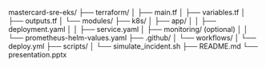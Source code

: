 mastercard-sre-eks/
├── terraform/
│   ├── main.tf
│   ├── variables.tf
│   ├── outputs.tf
│   └── modules/
├── k8s/
│   ├── app/
│   │   ├── deployment.yaml
│   │   ├── service.yaml
│   ├── monitoring/ (optional)
│   │   └── prometheus-helm-values.yaml
├── .github/
│   └── workflows/
│       └── deploy.yml
├── scripts/
│   └── simulate_incident.sh
├── README.md
└── presentation.pptx
